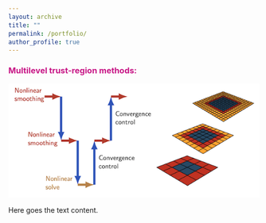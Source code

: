 ```yaml
---
layout: archive
title: ""
permalink: /portfolio/
author_profile: true
---
```


### <span style="color:rgb(199, 21, 133)"> Multilevel trust-region methods:</span>
<!-- <div>
<div style="float: left">
<img src="/images/rmtr.png" id="responsive-image"> 
</div>
<div>
Text content goes here
</div>
</div>
 -->

<div style="display:inline-block;vertical-align:top;">
<img src="/images/rmtr.png" alt="img"/>
</div>
<div style="display:inline-block;">
<p>
Here goes the text content.
</p>
</div>


<!-- Applicant focuses on the development of globally convergent multilevel solution strategies for large-scale bound-constrained non-convex optimization problems. Originally, the multilevel methods have been de- signed for elliptic partial differential equations. Their applicability to non-convex optimization problems was extended by utilizing ideas from trust-region strategy, giving rise to recursive multilevel trust-region meth- ods (RMTR) [Gratton et al. ’08]. The applicant has contributed to the development of RMTR methods by proposing several novel variants that take into account the structure of the underlying optimization problem in order to construct multilevel hierarchy and transfer operators. These methods are unique as they allow for the solution of complex non-convex minimization problems with multigrid efficiency. Moreover, they are also provably globally convergent, thus guaranteeing the success of the nonlinear iteration process. De- vised RMTR methods have been applied in various scientific fields, including fracture mechanics [J4, J1], cloth simulations in the animated film industry [J5], machine learning [J7], and cardiac electrophysiology [C1, J2]. -->